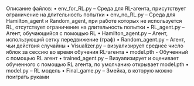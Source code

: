 Описание файлов:
•	env_for_RL.py – Среда для RL-агента, присутствует ограничение на длительность попытки
•	env_no_RL.py – Среда для Hamilton_agent и Random_agent, при работе которых не используется RL, отсутствует ограничение на длительность попытки
•	RL_agent.py – Агент, обучающийся с помощью RL
•	Hamilton_agent.py – Агент, использующий сетку передвижение (граф)
•	Random_agent.py – Агент, чьи действия случайны
•	Visualizer.py – визуализирует среднее число яблок за сессию во время обучения RL-агента
•	model.pth - Обученный с помощью RL агент
•	trained_agent.py – Визуализирует и оценивает обученного с помощью RL агента, по умолчанию открывает model.pth
•	model.py – RL модель
•	Final_game.py – Змейка, в которую можно поиграть руками	

